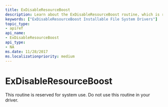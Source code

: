 ```yaml
---
title: ExDisableResourceBoost
description: Learn about the ExDisableResourceBoost routine, which is reserved for system use. Do not use this routine in your driver.
keywords: ["ExDisableResourceBoost Installable File System Drivers"]
topic_type:
- apiref
api_name:
- ExDisableResourceBoost
api_type:
- NA
ms.date: 11/28/2017
ms.localizationpriority: medium
---
```


# ExDisableResourceBoost





This routine is reserved for system use. Do not use this routine in your driver.

 

 





